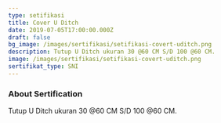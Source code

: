```yaml
---
type: setifikasi
title: Cover U Ditch
date: 2019-07-05T17:00:00.000Z
draft: false
bg_image: /images/sertifikasi/setifikasi-covert-uditch.png
description: Tutup U Ditch ukuran 30 @60 CM S/D 100 @60 CM.
image: /images/sertifikasi/setifikasi-covert-uditch.png
sertifikat_type: SNI
---
```


### About Sertification

Tutup U Ditch ukuran 30 @60 CM S/D 100 @60 CM.
